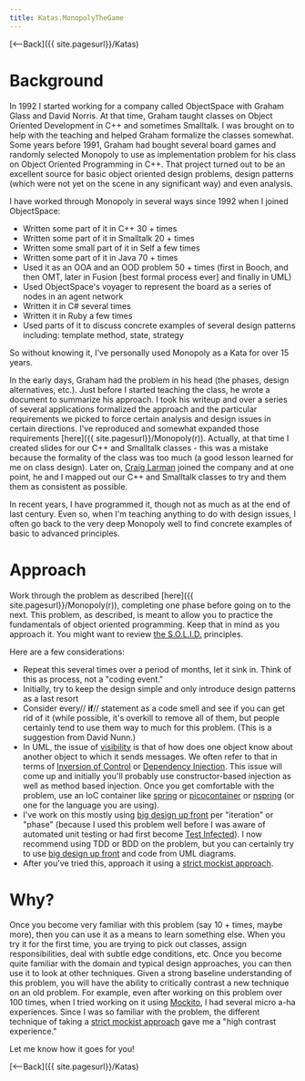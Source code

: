 ```yaml
---
title: Katas.MonopolyTheGame
---
```

[<--Back]({{ site.pagesurl}}/Katas)

# Background
In 1992 I started working for a company called ObjectSpace with Graham Glass and David Norris. At that time, Graham taught classes on Object Oriented Development in C++ and sometimes Smalltalk. I was brought on to help with the teaching and helped Graham formalize the classes somewhat. Some years before 1991, Graham had bought several board games and randomly selected Monopoly to use as implementation problem for his class on Object Oriented Programming in C++. That project turned out to be an excellent source for basic object oriented design problems, design patterns (which were not yet on the scene in any significant way) and even analysis.

I have worked through Monopoly in several ways since 1992 when I joined ObjectSpace:
* Written some part of it in C++ 30 + times
* Written some part of it in Smalltalk 20 + times
* Written some small part of it in Self a few times
* Written some part of it in Java 70 + times
* Used it as an OOA and an OOD problem 50 + times (first in Booch, and then OMT, later in Fusion [best formal process ever] and finally in UML)
* Used ObjectSpace's voyager to represent the board as a series of nodes in an agent network
* Written it in C# several times
* Written it in Ruby a few times
* Used parts of it to discuss concrete examples of several design patterns including: template method, state, strategy

So without knowing it, I've personally used Monopoly as a Kata for over 15 years. 

In the early days, Graham had the problem in his head (the phases, design alternatives, etc.). Just before I started teaching the class, he wrote a document to summarize his approach. I took his writeup and over a series of several applications formalized the approach and the particular requirements we picked to force certain analysis and design issues in certain directions. I've reproduced and somewhat expanded those requirements [here]({{ site.pagesurl}}/Monopoly(r)). Actually, at that time I created slides for our C++ and Smalltalk classes - this was a mistake because the formality of the class was too much (a good lesson learned for me on class design). Later on, [Craig Larman](http://www.craiglarman.com/) joined the company and at one point, he and I mapped out our C++ and Smalltalk classes to try and them them as consistent as possible.

In recent years, I have programmed it, though not as much as at the end of last century. Even so, when I'm teaching anything to do with design issues, I often go back to the very deep Monopoly well to find concrete examples of basic to advanced principles.

# Approach
Work through the problem as described [here]({{ site.pagesurl}}/Monopoly(r)), completing one phase before going on to the next. This problem, as described, is meant to allow you to practice the fundamentals of object oriented programming. Keep that in mind as you approach it. You might want to review [the S.O.L.I.D.](http://butunclebob.com/ArticleS.UncleBob.PrinciplesOfOod) principles. 

Here are a few considerations:
* Repeat this several times over a period of months, let it sink in. Think of this as process, not a "coding event."
* Initially, try to keep the design simple and only introduce design patterns as a last resort
* Consider every// **if**// statement as a code smell and see if you can get rid of it (while possible, it's overkill to remove all of them, but people certainly tend to use them way to much for this problem. (This is a suggestion from David Nunn.)
* In UML, the issue of [visibility](http://www.comptechdoc.org/independent/uml/begin/umlvisibility.html) is that of how does one object know about another object to which it sends messages. We often refer to that in terms of [Inversion of Control](http://en.wikipedia.org/wiki/Inversion_of_control) or [Dependency Injection](http://en.wikipedia.org/wiki/Dependency_injection). This issue will come up and initially you'll probably use constructor-based injection as well as method based injection. Once you get comfortable with the problem, use an IoC container like [spring](http://www.springsource.org/) or [picocontainer](http://www.picocontainer.org/) or [nspring](http://sourceforge.net/projects/nspring) (or one for the language you are using).
* I've work on this mostly using [big design up front](http://en.wikipedia.org/wiki/Big_Design_Up_Front) per "iteration" or "phase" (because I used this problem well before I was aware of automated unit testing or had first become [Test Infected](http://c2.com/cgi/wiki?TestInfected)). I now recommend using TDD or BDD on the problem, but you can certainly try to use [big design up front](http://en.wikipedia.org/wiki/Big_Design_Up_Front) and code from UML diagrams.
* After you've tried this, approach it using a [strict mockist approach](http://martinfowler.com/articles/mocksArentStubs.html#SoShouldIBeAClassicistOrAMockist).

# Why?
Once you become very familiar with this problem (say 10 + times, maybe more), then you can use it as a means to learn something else. When you try it for the first time, you are trying to pick out classes, assign responsibilities, deal with subtle edge conditions, etc. Once you become quite familiar with the domain and typical design approaches, you can then use it to look at other techniques. Given a strong baseline understanding of this problem, you will have the ability to critically contrast a new technique on an old problem. For example, even after working on this problem over 100 times, when I tried working on it using [Mockito](http://mockito.org/), I had several micro a-ha experiences. Since I was so familiar with the problem, the different technique of taking a [strict mockist approach](http://martinfowler.com/articles/mocksArentStubs.html#SoShouldIBeAClassicistOrAMockist) gave me a "high contrast experience."

Let me know how it goes for you!

[<--Back]({{ site.pagesurl}}/Katas)